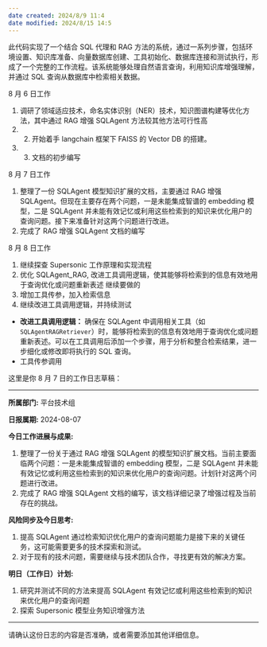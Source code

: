 ```yaml
---
date created: 2024/8/9 11:4
date modified: 2024/8/15 14:5
---
```


此代码实现了一个结合 SQL 代理和 RAG 方法的系统，通过一系列步骤，包括环境设置、知识库准备、向量数据库创建、工具初始化、数据库连接和测试执行，形成了一个完整的工作流程。该系统能够处理自然语言查询，利用知识库增强理解，并通过 SQL 查询从数据库中检索相关数据。

8 月 6 日工作

1. 调研了领域适应技术，命名实体识别（NER）技术，知识图谱构建等优化方法，其中通过 RAG 增强 SQLAgent 方法较其他方法可行性高
2. 2. 开始着手 langchain 框架下 FAISS 的 Vector DB 的搭建。
3. 3. 文档的初步编写

8 月 7 日工作

1. 整理了一份 SQLAgent 模型知识扩展的文档，主要通过 RAG 增强 SQLAgent。但现在主要存在两个问题，一是未能集成智谱的 embedding 模型，二是 SQLAgent 并未能有效记忆或利用这些检索到的知识来优化用户的查询问题。接下来准备针对这两个问题进行改进。
2. 完成了 RAG 增强 SQLAgent 文档的编写

8 月 8 日工作

1. 继续探查 Supersonic 工作原理和实现流程
2. 优化 SQLAgent_RAG, 改进工具调用逻辑，使其能够将检索到的信息有效地用于查询优化或问题重新表述
继续要做的
1. 增加工具传参，加入检索信息
2. 继续改进工具调用逻辑，并持续测试

- **改进工具调用逻辑：** 确保在 SQLAgent 中调用相关工具（如 `SQLAgentRAGRetriever`）时，能够将检索到的信息有效地用于查询优化或问题重新表述。可以在工具调用后添加一个步骤，用于分析和整合检索结果，进一步细化或修改即将执行的 SQL 查询。
- 工具传参调用

这里是你 8 月 7 日的工作日志草稿：

---

**所属部门:** 平台技术组

**日报属期:** 2024-08-07

**今日工作进展与成果:**
1. 整理了一份关于通过 RAG 增强 SQLAgent 的模型知识扩展文档。当前主要面临两个问题：一是未能集成智谱的 embedding 模型，二是 SQLAgent 并未能有效记忆或利用这些检索到的知识来优化用户的查询问题。计划针对这两个问题进行改进。
2. 完成了 RAG 增强 SQLAgent 文档的编写，该文档详细记录了增强过程及当前存在的挑战。

**风险同步及今日思考:**
1. 提高 SQLAgent 通过检索知识优化用户的查询问题能力是接下来的关键任务，这可能需要更多的技术探索和测试。
2. 对于现有的技术问题，需要继续与技术团队合作，寻找更有效的解决方案。

**明日（工作日）计划:**
1. 研究并测试不同的方法来提高 SQLAgent 有效记忆或利用这些检索到的知识来优化用户的查询问题
2. 探索 Supersonic 模型业务知识增强方法

---

请确认这份日志的内容是否准确，或者需要添加其他详细信息。
